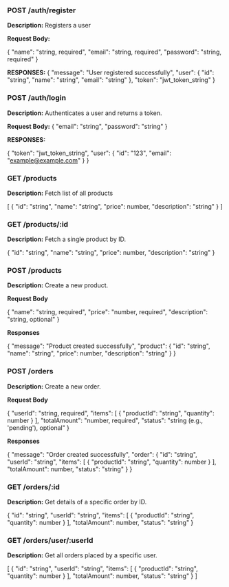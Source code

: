 ### POST /auth/register

**Description:** Registers a user

**Request Body:**

{
"name": "string, required",
"email": "string, required",
"password": "string, required"
}

**RESPONSES:**
{
"message": "User registered successfully",
"user": { "id": "string", "name": "string", "email": "string" },
"token": "jwt_token_string"
}

### POST /auth/login

**Description:** Authenticates a user and returns a token.

**Request Body:**
{
"email": "string",
"password": "string"
}

**RESPONSES:**

{
"token": "jwt_token_string",
"user": {
"id": "123",
"email": "example@example.com"
}
}

### GET /products

**Description:** Fetch list of all products

[
{
"id": "string",
"name": "string",
"price": number,
"description": "string"
}
]

### GET /products/:id

**Description:** Fetch a single product by ID.

{
"id": "string",
"name": "string",
"price": number,
"description": "string"
}

### POST /products

**Description:** Create a new product.

**Request Body**

{
"name": "string, required",
"price": "number, required",
"description": "string, optional"
}

**Responses**

{
"message": "Product created successfully",
"product": {
"id": "string",
"name": "string",
"price": number,
"description": "string"
}
}

### POST /orders

**Description:** Create a new order.

**Request Body**

{
"userId": "string, required",
"items": [
{ "productId": "string", "quantity": number }
],
"totalAmount": "number, required",
"status": "string (e.g., 'pending'), optional"
}

**Responses**

{
"message": "Order created successfully",
"order": {
"id": "string",
"userId": "string",
"items": [
{ "productId": "string", "quantity": number }
],
"totalAmount": number,
"status": "string"
}
}

### GET /orders/:id

**Description:** Get details of a specific order by ID.

{
"id": "string",
"userId": "string",
"items": [
{ "productId": "string", "quantity": number }
],
"totalAmount": number,
"status": "string"
}

### GET /orders/user/:userId

**Description:** Get all orders placed by a specific user.

[
{
"id": "string",
"userId": "string",
"items": [
{ "productId": "string", "quantity": number }
],
"totalAmount": number,
"status": "string"
}
]
